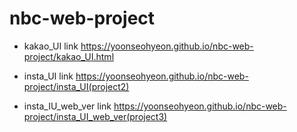 # nbc-web-project
- kakao_UI link
https://yoonseohyeon.github.io/nbc-web-project/kakao_UI.html
- insta_UI link
https://yoonseohyeon.github.io/nbc-web-project/insta_UI(project2)

- insta_IU_web_ver link
https://yoonseohyeon.github.io/nbc-web-project/insta_UI_web_ver(project3)
